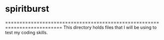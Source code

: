 # spiritburst
==========================================================================
This directory holds files that I will be using to test my coding skills.